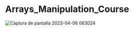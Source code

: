# Arrays_Manipulation_Course
![Captura de pantalla 2023-04-06 063024](https://user-images.githubusercontent.com/86266916/230378881-5cd8c209-53ae-4f0a-9326-611a3cadaac9.png)
